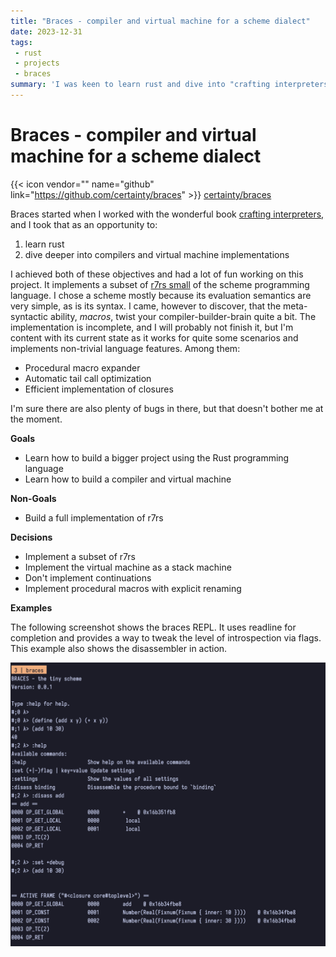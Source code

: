 ```yaml
---
title: "Braces - compiler and virtual machine for a scheme dialect"
date: 2023-12-31
tags:
 - rust 
 - projects
 - braces
summary: 'I was keen to learn rust and dive into "crafting interpreters" so I ended up implementing a compiler and VM for a small scheme dialect.'
---
```


# Braces - compiler and virtual machine for a scheme dialect

{{< icon vendor="" name="github" link="https://github.com/certainty/braces" >}} [certainty/braces][1]

Braces started when I worked with the wonderful book [crafting interpreters,][2] and I took that as an opportunity to:

1. learn rust
2. dive deeper into compilers and virtual machine implementations

I achieved both of these objectives and had a lot of fun working on this project. It implements a subset of [r7rs small][3] of the scheme programming language.
I chose a scheme mostly because its evaluation semantics are very simple, as is its syntax. I came, however to discover, that the meta-syntactic ability, *macros*, twist your compiler-builder-brain quite a bit. 
The implementation is incomplete, and I will probably not finish it, but I'm content with its current state as it works for quite some scenarios and implements non-trivial language features. Among them:

- Procedural macro expander
- Automatic tail call optimization
- Efficient implementation of closures

I'm sure there are also plenty of bugs in there, but that doesn't bother me at the moment. 

**Goals**

- Learn how to build a bigger project using the Rust programming language
- Learn how to build a compiler and virtual machine 

**Non-Goals**

- Build a full implementation of r7rs

**Decisions**

- Implement a subset of r7rs
- Implement the virtual machine as a stack machine 
- Don't implement continuations
- Implement procedural macros with explicit renaming

**Examples**

The following screenshot shows the braces REPL. It uses readline for completion and provides a way to tweak the level of introspection via flags. This example also shows the disassembler in action.

![braces repl](projects_braces_screenshot.png)

[1]:	https://github.com/certainty/braces
[2]:	https://craftinginterpreters.com/
[3]:	https://small.r7rs.org/
